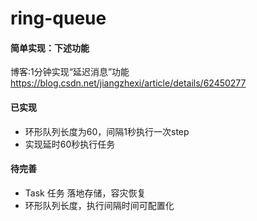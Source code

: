 # ring-queue

#### 简单实现：下述功能
博客:1分钟实现“延迟消息”功能 <https://blog.csdn.net/jiangzhexi/article/details/62450277> 

#### 已实现
* 环形队列长度为60，间隔1秒执行一次step
* 实现延时60秒执行任务

#### 待完善
* Task 任务 落地存储，容灾恢复
* 环形队列长度，执行间隔时间可配置化
